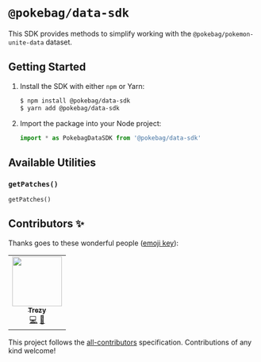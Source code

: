 # `@pokebag/data-sdk`

This SDK provides methods to simplify working with the `@pokebag/pokemon-unite-data` dataset.

## Getting Started

1. Install the SDK with either `npm` or Yarn:
    ```sh
    $ npm install @pokebag/data-sdk
    $ yarn add @pokebag/data-sdk
    ```
1. Import the package into your Node project:
    ```js
    import * as PokebagDataSDK from '@pokebag/data-sdk'
    ```

## Available Utilities

### `getPatches()`
`getPatches()`

## Contributors ✨

Thanks goes to these wonderful people ([emoji key](https://allcontributors.org/docs/en/emoji-key)):

<!-- ALL-CONTRIBUTORS-LIST:START - Do not remove or modify this section -->
<!-- prettier-ignore-start -->
<!-- markdownlint-disable -->
<table>
  <tr>
    <td align="center"><a href="http://trezy.com/"><img src="https://avatars.githubusercontent.com/u/442980?v=4?s=100" width="100px;" alt=""/><br /><sub><b>Trezy</b></sub></a><br /><a href="https://github.com/Pokebag/pokemon-unite-data/commits?author=trezy" title="Code">💻</a> <a href="#data-trezy" title="Data">🔣</a></td>
  </tr>
</table>

<!-- markdownlint-restore -->
<!-- prettier-ignore-end -->

<!-- ALL-CONTRIBUTORS-LIST:END -->

This project follows the [all-contributors](https://github.com/all-contributors/all-contributors) specification. Contributions of any kind welcome!
